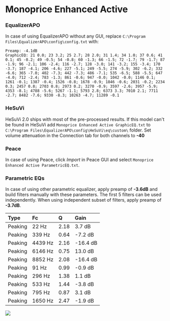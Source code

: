 # Monoprice Enhanced Active

### EqualizerAPO
In case of using EqualizerAPO without any GUI, replace `C:\Program Files\EqualizerAPO\config\config.txt`
with:
```
Preamp: -4.1dB
GraphicEQ: 21 0.0; 23 3.2; 25 2.7; 28 2.0; 31 1.4; 34 1.0; 37 0.6; 41 0.1; 45 -0.2; 49 -0.5; 54 -0.8; 60 -1.3; 66 -1.5; 72 -1.7; 79 -1.7; 87 -1.9; 96 -2.1; 106 -2.4; 116 -2.7; 128 -3.0; 141 -3.2; 155 -3.4; 170 -3.7; 187 -4.1; 206 -4.6; 227 -5.1; 249 -5.5; 274 -5.9; 302 -6.2; 332 -6.6; 365 -7.0; 402 -7.3; 442 -7.3; 486 -7.1; 535 -6.5; 588 -5.5; 647 -4.0; 712 -2.4; 783 -1.3; 861 -0.6; 947 -0.0; 1042 -0.0; 1146 0.1; 1261 -0.1; 1387 -0.4; 1526 -0.8; 1678 -0.9; 1846 -0.6; 2031 -0.2; 2234 0.3; 2457 0.8; 2703 0.8; 2973 0.2; 3270 -0.9; 3597 -2.6; 3957 -5.9; 4353 -8.1; 4788 -5.6; 5267 -1.1; 5793 2.8; 6373 3.3; 7010 2.1; 7711 -2.7; 8482 -7.6; 9330 -8.3; 10263 -4.7; 11289 -0.1
```

### HeSuVi
HeSuVi 2.0 ships with most of the pre-processed results. If this model can't be found in HeSuVi add
`Monoprice Enhanced Active GraphicEQ.txt` to `C:\Program Files\EqualizerAPO\config\HeSuVi\eq\custom\` folder.
Set volume attenuation in the Connection tab for both channels to **-40**

### Peace
In case of using Peace, click *Import* in Peace GUI and select `Monoprice Enhanced Active ParametricEQ.txt`.

### Parametric EQs
In case of using other parametric equalizer, apply preamp of **-3.6dB** and build filters manually
with these parameters. The first 5 filters can be used independently.
When using independent subset of filters, apply preamp of **-3.7dB**.

| Type    | Fc      |    Q | Gain     |
|:--------|:--------|:-----|:---------|
| Peaking | 22 Hz   | 2.18 | 3.7 dB   |
| Peaking | 339 Hz  | 0.64 | -7.2 dB  |
| Peaking | 4439 Hz | 2.16 | -16.4 dB |
| Peaking | 6146 Hz | 0.75 | 13.0 dB  |
| Peaking | 8852 Hz | 2.08 | -16.4 dB |
| Peaking | 91 Hz   | 0.99 | -0.9 dB  |
| Peaking | 296 Hz  | 1.38 | 1.1 dB   |
| Peaking | 533 Hz  | 1.44 | -3.8 dB  |
| Peaking | 795 Hz  | 0.87 | 3.1 dB   |
| Peaking | 1650 Hz | 2.47 | -1.9 dB  |

![](https://raw.githubusercontent.com/jaakkopasanen/AutoEq/master/results/rtings/sbaf-serious/Monoprice%20Enhanced%20Active/Monoprice%20Enhanced%20Active.png)